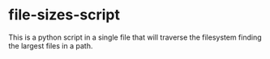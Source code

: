 # file-sizes-script
This is a python script in a single file that will traverse the filesystem finding the largest files in a path.
